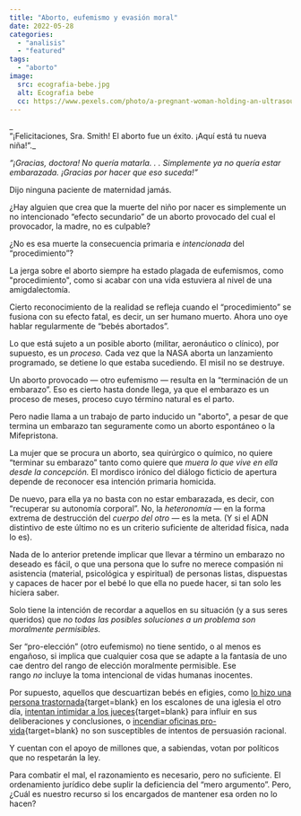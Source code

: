 ```yaml
---
title: "Aborto, eufemismo y evasión moral"
date: 2022-05-28
categories: 
  - "analisis"
  - "featured"
tags: 
  - "aborto"
image:
  src: ecografia-bebe.jpg
  alt: Ecografia bebe
  cc: https://www.pexels.com/photo/a-pregnant-woman-holding-an-ultrasound-picture-7055918/
---
```


_  
“¡Felicitaciones, Sra. Smith! El aborto fue un éxito. ¡Aquí está tu nueva niña!”._

_“¡Gracias, doctora! No quería matarla. . . Simplemente ya no quería estar embarazada. ¡Gracias por hacer que eso suceda!”_ 

Dijo ninguna paciente de maternidad jamás.

¿Hay alguien que crea que la muerte del niño por nacer es simplemente un no intencionado “efecto secundario” de un aborto provocado del cual el provocador, la madre, no es culpable?

¿No es esa muerte la consecuencia primaria e _intencionada_ del “procedimiento”?

La jerga sobre el aborto siempre ha estado plagada de eufemismos, como "procedimiento", como si acabar con una vida estuviera al nivel de una amigdalectomía.

Cierto reconocimiento de la realidad se refleja cuando el “procedimiento” se fusiona con su efecto fatal, es decir, un ser humano muerto. Ahora uno oye hablar regularmente de “bebés abortados”.

Lo que está sujeto a un posible aborto (militar, aeronáutico o clínico), por supuesto, es un _proceso._ Cada vez que la NASA aborta un lanzamiento programado, se detiene lo que estaba sucediendo. El misil no se destruye.

Un aborto provocado — otro eufemismo — resulta en la “terminación de un embarazo”. Eso es cierto hasta donde llega, ya que el embarazo es un proceso de meses, proceso cuyo término natural es el parto.

Pero nadie llama a un trabajo de parto inducido un "aborto", a pesar de que termina un embarazo tan seguramente como un aborto espontáneo o la Mifepristona.

La mujer que se procura un aborto, sea quirúrgico o químico, no quiere “terminar su embarazo” tanto como quiere que _muera lo que vive en ella desde la concepción._ El mordisco irónico del diálogo ficticio de apertura depende de reconocer esa intención primaria homicida.

De nuevo, para ella ya no basta con no estar embarazada, es decir, con “recuperar su autonomía corporal”. No, la _heteronomía_ — en la forma extrema de destrucción del _cuerpo del otro_ — es la meta. (Y si el ADN distintivo de este último no es un criterio suficiente de alteridad física, nada lo es).

Nada de lo anterior pretende implicar que llevar a término un embarazo no deseado es fácil, o que una persona que lo sufre no merece compasión ni asistencia (material, psicológica y espiritual) de personas listas, dispuestas y capaces de hacer por el bebé lo que ella no puede hacer, si tan solo les hiciera saber.

Solo tiene la intención de recordar a aquellos en su situación (y a sus seres queridos) que _no todas las posibles soluciones a un problema son moralmente permisibles._ 

Ser “pro-elección” (otro eufemismo) no tiene sentido, o al menos es engañoso, si implica que cualquier cosa que se adapte a la fantasía de uno cae dentro del rango de elección moralmente permisible. Ese rango _no_ incluye la toma intencional de vidas humanas inocentes.

Por supuesto, aquellos que descuartizan bebés en efigies, como [lo hizo una persona trastornada](https://thebostonpilot.com/article.php?ID=192339){target=blank} en los escalones de una iglesia el otro día, [intentan intimidar a los jueces](https://www.foxnews.com/politics/doj-silent-abortion-protests-justices-homes-federal-law-prohibiting-pickets-influence-case){target=blank} para influir en sus deliberaciones y conclusiones, o [incendiar oficinas pro-vida](https://www.dailymail.co.uk/news/article-10798813/Two-Molotov-cocktails-anti-abortion-group-office.html){target=blank} no son susceptibles de intentos de persuasión racional.

Y cuentan con el apoyo de millones que, a sabiendas, votan por políticos que no respetarán la ley.

Para combatir el mal, el razonamiento es necesario, pero no suficiente. El ordenamiento jurídico debe suplir la deficiencia del “mero argumento”. Pero, ¿Cuál es nuestro recurso si los encargados de mantener esa orden no lo hacen?
